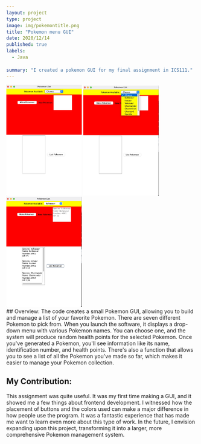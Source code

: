 ```yaml
---
layout: project
type: project
image: img/pokemontitle.png
title: "Pokemon menu GUI"
date: 2020/12/14
published: true
labels:
  - Java

summary: "I created a pokemon GUI for my final assignment in ICS111."
---
```


<div class="text-center p-4">
  <img width="200px" src="../img/pokemon-project.jpg" class="img-thumbnail" >
  <img width="200px" src="../img/pokemon-project-list.jpg" class="img-thumbnail" >
  <img width="200px" src="../img/pokemon-project-addedlist.jpg" class="img-thumbnail" >
</div>
## Overview:
The code creates a small Pokemon GUI, allowing you to build and manage a list of your favorite Pokemon. There are seven different Pokemon to pick from. When you launch the software, it displays a drop-down menu with various Pokemon names. You can choose one, and the system will produce random health points for the selected Pokemon. Once you've generated a Pokemon, you'll see information like its name, identification number, and health points. There's also a function that allows you to see a list of all the Pokemon you've made so far, which makes it easier to manage your Pokemon collection.

## My Contribution:
This assignment was quite useful. It was my first time making a GUI, and it showed me a few things about frontend development. I witnessed how the placement of buttons and the colors used can make a major difference in how people use the program. It was a fantastic experience that has made me want to learn even more about this type of work. In the future, I envision expanding upon this project, transforming it into a larger, more comprehensive Pokemon management system.



